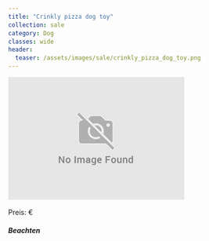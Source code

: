 ```yaml
---
title: "Crinkly pizza dog toy"
collection: sale
category: Dog
classes: wide
header: 
  teaser: /assets/images/sale/crinkly_pizza_dog_toy.png
---
```




<img src="/assets/images/sale/crinkly_pizza_dog_toy.png" alt="Crinkly pizza dog toy">

Preis: €

##### Beachten
